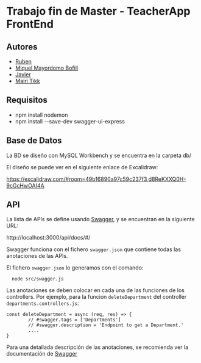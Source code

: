 # Trabajo fin de Master - TeacherApp FrontEnd

## Autores

- [Ruben](https://github.com/RubenHernandezL)
- [Miquel Mayordomo Bofill](https://github.com/miquelmb)
- [Javier](https://github.com/ValenVier)
- [Mairi Tikk](https://github.com/mairitikk)

## Requisitos

- npm install nodemon
- npm install --save-dev swagger-ui-express

## Base de Datos

La BD se diseño con MySQL Workbench y se encuentra en la carpeta db/

El diseño se puede ver en el siguiente enlace de Excalidraw:

https://excalidraw.com/#room=49b16890a97c59c237f3,d8ReKXXQ0H-9cGcHwOAI4A

## API

La lista de APIs se define usando [Swagger](https://swagger.io/tools/swagger-ui/), y se encuentran en la siguiente URL:

http://localhost:3000/api/docs/#/

Swagger funciona con el fichero `swagger.json` que contiene todas las anotaciones de las APIs.

El fichero `swagger.json` lo generamos con el comando:

      node src/swagger.js

Las anotaciones se deben colocar en cada una de las funciones de los controllers. Por ejemplo, para la funcion `deleteDepartment` del controller `departments.controllers.js`:

    const deleteDepartment = async (req, res) => {
            // #swagger.tags = ['Departments']
            // #swagger.description = 'Endpoint to get a Department.'
            ....
    }

Para una detallada descripción de las anotaciones, se recomienda ver la documentación de [Swagger](https://swagger-autogen.github.io/docs/endpoints/property-inheritance)

